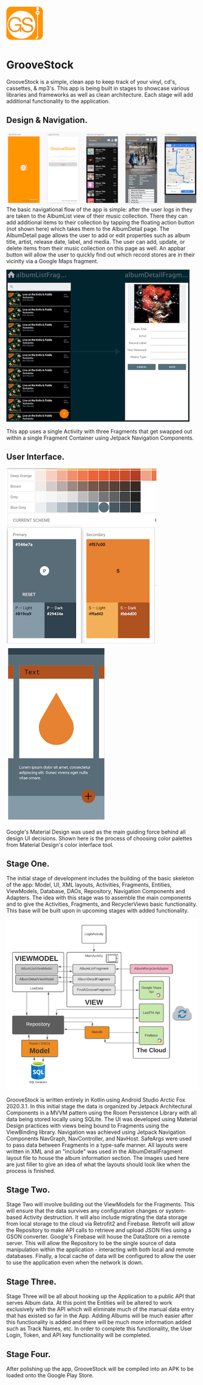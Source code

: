 ![groovestock applogo](images/groovestock_applogo.png)
# GrooveStock
GrooveStock is a simple, clean app to keep track of your vinyl, cd's, cassettes, & mp3's. This app is being built in stages to showcase various libraries and frameworks as well as clean architecture. Each stage will add additional functionality to the application. 

## Design & Navigation.
![groovestock wireframe](images/groovestock_wireframe.png)
The basic navigational flow of the app is simple: after the user logs in they are taken to the AlbumList view of their music collection. There they can add additional items to their collection by tapping the floating action button (not shown here) which takes them to the AlbumDetail page. The AlbumDetail page allows the user to add or edit properties such as album title, artist, release date, label, and media. The user can add, update, or delete items from their music collection on this page as well. An appbar button will allow the user to quickly find out which record stores are in their vicinity via a Google Maps fragment. 

![groovestock nav graph](images/navgraph.png)

This app uses a single Activity with three Fragments that get swapped out within a single Fragment Container using Jetpack Navigation Components.

## User Interface.
![groovestock material themes](images/groovestock_materialthemes.png) ![groovestock_color demo](images/groovestock_materialdemo.png)

Google's Material Design was used as the main guiding force behind all design UI decisions. Shown here is the process of choosing color palettes from Material Design's color interface tool. 

## Stage One.
The initial stage of development includes the building of the basic skeleton of the app: Model, UI, XML layouts, Activities, Fragments, Entities, ViewModels, Database, DAOs, Repository, Navigation Components and Adapters. The idea with this stage was to assemble the main components and to give the Activities, Fragments, and RecyclerViews basic functionality. This base will be built upon in upcoming stages with added functionality. 

![groovestock architecture](images/groovestock_architecture.png)

GrooveStock is written entirely in Kotlin using Android Studio Arctic Fox 2020.3.1. In this initial stage the data is organized by Jetpack Architectural Components in a MVVM pattern using the Room Persistence Library with all data being stored locally using SQLite. The UI was developed using Material Design practices with views being bound to Fragments using the ViewBinding library. Navigation was achieved using Jetpack Navigation Components NavGraph, NavController, and NavHost. SafeArgs were used to pass data between Fragments in a type-safe manner. All layouts were written in XML and an "include" was used in the AlbumDetailFragment layout file to house the album information section. The images used here are just filler to give an idea of what the layouts should look like when the process is finished.

## Stage Two.
Stage Two will involve building out the ViewModels for the Fragments. This will ensure that the data survives any configuration changes or system-based Activity destruction. It will also include migrating the data storage from local storage to the cloud via Retrofit2 and Firebase. Retrofit will allow the Repository to make API calls to retrieve and upload JSON files using a GSON converter. Google's Firebase will house the DataStore on a remote server. This will allow the Repository to be the single source of data manipulation within the application - interacting with both local and remote databases. Finally, a local cache of data will be configured to allow the user to use the application even when the network is down.
  
## Stage Three.
Stage Three will be all about hooking up the Application to a public API that serves Album data. At this point the Entities will be altered to work exclusively with the API which will eliminate much of the manual data entry that has existed so far in the App. Adding Albums will be much easier after this functionality is added and there will be much more information added such as Track Names, etc. In order to complete this functionality, the User Login, Token, and API key functionality will be completed.

## Stage Four.
After polishing up the app, GrooveStock will be compiled into an APK to be loaded onto the Google Play Store.
  










